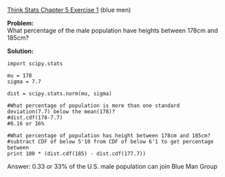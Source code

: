 [Think Stats Chapter 5 Exercise 1](http://greenteapress.com/thinkstats2/html/thinkstats2006.html#toc50) (blue men)

**Problem:**  
What percentage of the male population have heights between 178cm and 185cm?

**Solution:**  
    
    import scipy.stats

    mu = 178  
    sigma = 7.7

    dist = scipy.stats.norm(mu, sigma)

    #What percentage of population is more than one standard deviation(7.7) below the mean(178)?  
    #dist.cdf(178-7.7)  
    #0.16 or 16%

    #What percentage of population has height between 178cm and 185cm?  
    #subtract CDF of below 5'10 from CDF of below 6'1 to get percentage between  
    print 100 * (dist.cdf(185) - dist.cdf(177.7))
    
Answer: 0.33 or 33% of the U.S. male population can join Blue Man Group

